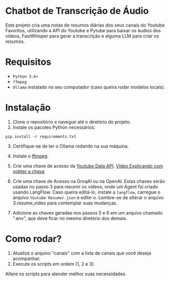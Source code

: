 # Chatbot de Transcrição de Áudio

Este projeto cria uma notas de resumos diárias dos seus canais do Youtube Favoritos, utilizando 
a API do Youtube e Pytube para baixar os áudios dos vídeos, FastWhisper para gerar a transcrição
e alguma LLM para criar os resumos.


# Requisitos

- `Python 3.6+`
- `ffmpeg`
- `Ollama` instalado no seu computador (caso queira rodar modelos locais).

# Instalação

1.	Clone o repositório e navegue até o diretório do projeto.
2.	Instale os pacotes Python necessários:

`pip install -r requirements.txt`

3. Certifique-se de ter o Ollama rodando na sua máquina.
4. Instale o [ffmpeg](https://www.ffmpeg.org/).

5. Crie uma chave de acesso da [Youtube Data API](https://console.cloud.google.com/marketplace/product/google/youtube.googleapis.com?q=search&referrer=search&hl=pt-br&project=scidata-299417). [Vídeo Explicando com oobter a chava](https://www.youtube.com/watch?v=OrtVbZ2fAd4)

6. Crie uma chave de Acesso na GroqAI ou na OpenAI. Estas chaves serão usadas no passo 3 para resumir os vídeos, onde um Agent foi criado usando LangFlow. Caso queira editá-lo, instale a `langflow`, carregue o arquivo `Youtube Resumer.json` e edite-o. Lembre-se de alterar o arquivo 3.resume_video para contemplar suas mudanças.
7. Adicione as chaves geradas nos passos 5 e 6 em um arquivo chamado ".env", que deve ficar no mesmo diretório dos demais. 



# Como rodar?

1. Atualize o arquivo "canais" com a lista de canais que você deseja acompanhar.
2. Execute os scripts em ordem (1, 2 e 3).

Altere os scripts para atender melhor suas necessidades.
